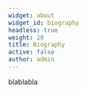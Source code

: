 ```yaml
---
widget: about
widget_id: biography
headless: true
weight: 20
title: Biography
active: false
author: admin
---
```

blablabla